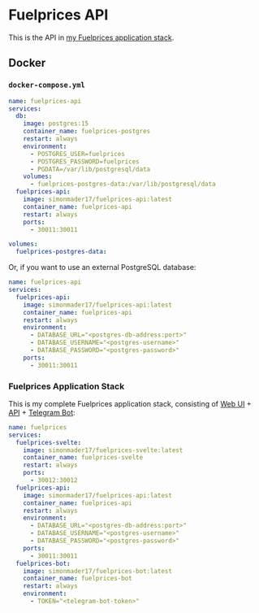 # Fuelprices API

This is the API in [my Fuelprices application stack](https://github.com/simonmader17/fuelprices-svelte?tab=readme-ov-file#description).

## Docker

### `docker-compose.yml`

```yaml
name: fuelprices-api
services:
  db:
    image: postgres:15
    container_name: fuelprices-postgres
    restart: always
    environment:
      - POSTGRES_USER=fuelprices
      - POSTGRES_PASSWORD=fuelprices
      - PGDATA=/var/lib/postgresql/data
    volumes:
      - fuelprices-postgres-data:/var/lib/postgresql/data
  fuelprices-api:
    image: simonmader17/fuelprices-api:latest
    container_name: fuelprices-api
    restart: always
    ports:
      - 30011:30011

volumes:
  fuelprices-postgres-data:
```

Or, if you want to use an external PostgreSQL database:

```yaml
name: fuelprices-api
services:
  fuelprices-api:
    image: simonmader17/fuelprices-api:latest
    container_name: fuelprices-api
    restart: always
    environment:
      - DATABASE_URL="<postgres-db-address:port>"
      - DATABASE_USERNAME="<postgres-username>"
      - DATABASE_PASSWORD="<postgres-password>"
    ports:
      - 30011:30011
```

### Fuelprices Application Stack

This is my complete Fuelprices application stack, consisting of [Web UI](https://github.com/simonmader17/fuelprices-svelte) + [API](https://github.com/simonmader17/fuelprices-api) + [Telegram Bot](https://github.com/simonmader17/fuelprices-bot):

```yaml
name: fuelprices
services:
  fuelprices-svelte:
    image: simonmader17/fuelprices-svelte:latest
    container_name: fuelprices-svelte
    restart: always
    ports:
      - 30012:30012
  fuelprices-api:
    image: simonmader17/fuelprices-api:latest
    container_name: fuelprices-api
    restart: always
    environment:
      - DATABASE_URL="<postgres-db-address:port>"
      - DATABASE_USERNAME="<postgres-username>"
      - DATABASE_PASSWORD="<postgres-password>"
    ports:
      - 30011:30011
  fuelprices-bot:
    image: simonmader17/fuelprices-bot:latest
    container_name: fuelprices-bot
    restart: always
    environment:
      - TOKEN="<telegram-bot-token>"
```
